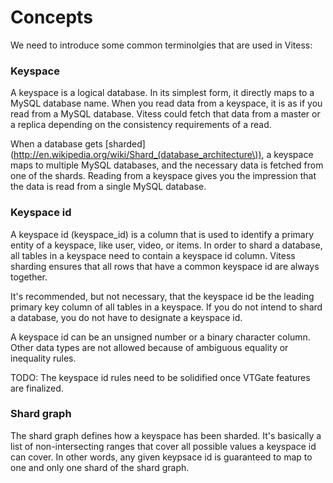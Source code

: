 # Concepts
We need to introduce some common terminolgies that are used in Vitess:
### Keyspace
A keyspace is a logical database.
In its simplest form, it directly maps to a MySQL database name.
When you read data from a keyspace, it is as if you read from a MySQL database.
Vitess could fetch that data from a master or a replica depending
on the consistency requirements of a read.

When a database gets [sharded](http://en.wikipedia.org/wiki/Shard_(database_architecture\)),
a keyspace maps to multiple MySQL databases,
and the necessary data is fetched from one of the shards.
Reading from a keyspace gives you the impression that the data is read from
a single MySQL database.

### Keyspace id
A keyspace id (keyspace_id) is a column that is used to identify a primary entity
of a keyspace, like user, video, or items.
In order to shard a database, all tables in a keyspace need to
contain a keyspace id column.
Vitess sharding ensures that all rows that have a common keyspace id are
always together.

It's recommended, but not necessary, that the keyspace id be the leading primary
key column of all tables in a keyspace. If you do not intend to shard a database,
you do not have to designate a keyspace id.

A keyspace id can be an unsigned number or a binary character column.
Other data types are not allowed because of ambiguous equality or inequality rules.

TODO: The keyspace id rules need to be solidified once VTGate features are finalized.

### Shard graph
The shard graph defines how a keyspace has been sharded. It's basically a list
of non-intersecting ranges that cover all possible values a keyspace id can cover.
In other words, any given keypsace id is guaranteed to map to one and only one
shard of the shard graph.
